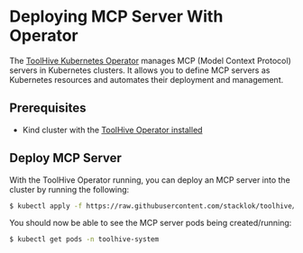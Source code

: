 # Deploying MCP Server With Operator

The [ToolHive Kubernetes Operator](../../cmd/thv-operator/README.md) manages MCP (Model Context Protocol) servers in Kubernetes clusters. It allows you to define MCP servers as Kubernetes resources and automates their deployment and management.

## Prerequisites

- Kind cluster with the [ToolHive Operator installed](./deploying-toolhive-operator.md)

## Deploy MCP Server

With the ToolHive Operator running, you can deploy an MCP server into the cluster by running the following:

```bash
$ kubectl apply -f https://raw.githubusercontent.com/stacklok/toolhive/main/examples/operator/mcp-servers/mcpserver_fetch.yaml
```

You should now be able to see the MCP server pods being created/running:
```bash
$ kubectl get pods -n toolhive-system
```